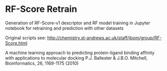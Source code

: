 # RF-Score Retrain

Generation of RF-Score-v1 descriptor and RF model training in Jupyter notebook for retraining and prediction with other datasets

Original scripts see:
http://chemistry.st-andrews.ac.uk/staff/jbom/group/RF-Score.html

A machine learning approach to predicting protein-ligand binding affinity with applications to molecular docking
P.J. Ballester & J.B.O. Mitchell,
Bioinformatics, 26, 1169-1175 (2010)
